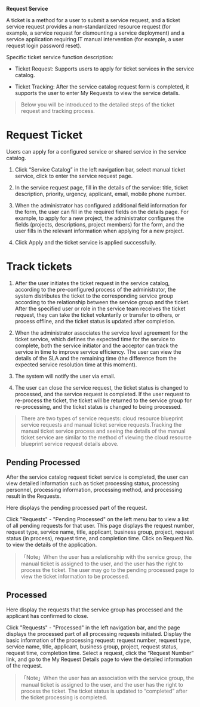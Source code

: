 

**Request Service**


A ticket is a method for a user to submit a service request, and a ticket service request provides a non-standardized resource request (for example, a service request for dismounting a service deployment) and a service application requiring IT manual intervention (for example, a user request login password reset).


Specific ticket service function description:


+ Ticket Request: Supports users to apply for ticket services in the service catalog.


+ Ticket Tracking: After the service catalog request form is completed, it supports the user to enter My Requests to view the service details.


> Below you will be introduced to the detailed steps of the ticket request and tracking process.


# Request Ticket


Users can apply for a configured service or shared service in the service catalog.


1.  Click “Service Catalog” in the left navigation bar, select manual ticket service, click to enter the service request page.


2.  In the service request page, fill in the details of the service: title, ticket description, priority, urgency, applicant, email, mobile phone number.


3. When the administrator has configured additional field information for the form, the user can fill in the required fields on the details page. For example, to apply for a new project, the administrator configures the fields (projects, descriptions, project members) for the form, and the user fills in the relevant information when applying for a new project.


4.  Click Apply and the ticket service is applied successfully.



# Track tickets 


1. After the user initiates the ticket request in the service catalog, according to the pre-configured process of the administrator, the system distributes the ticket to the corresponding service group according to the relationship between the service group and the ticket. After the specified user or role in the service team receives the ticket request, they can take the ticket voluntarily or transfer to others, or process offline, and the ticket status is updated after completion.

2. When the administrator associates the service level agreement for the ticket service, which defines the expected time for the service to complete, both the service initiator and the acceptor can track the service in time to improve service efficiency. The user can view the details of the SLA and the remaining time (the difference from the expected service resolution time at this moment).

3. The system will notify the user via email.

4.  The user can close the service request, the ticket status is changed to processed, and the service request is completed. If the user request to re-process the ticket, the ticket will be returned to the service group for re-processing, and the ticket status is changed to being processed.


> There are two types of service requests: cloud resource blueprint service requests and manual ticket service requests.Tracking the manual ticket service process and seeing the details of the manual ticket service are similar to the method of viewing the cloud resource blueprint service request details above. 



## Pending Processed

After the service catalog request ticket service is completed, the user can view detailed information such as ticket processing status, processing personnel, processing information, processing method, and processing result in the Requests.

Here displays the pending processed part of the request.

Click "Requests" - "Pending Processed" on the left menu bar to view a list of all pending requests for that user. This page displays the request number, request type, service name, title, applicant, business group, project, request status (in process), request time, and completion time. Click on Request No. to view the details of the application.

>「Note」When the user has a relationship with the service group, the manual ticket is assigned to the user, and the user has the right to process the ticket. The user may go to the pending processed page to view the ticket information to be processed.



## Processed

Here display the requests that the service group has processed and the applicant has confirmed to close.

Click "Requests" - "Processed" in the left navigation bar, and the page displays the processed part of all processing requests initiated. Display the basic information of the processing request: request number, request type, service name, title, applicant, business group, project, request status, request time, completion time. Select a request, click the “Request Number” link, and go to the My Request Details page to view the detailed information of the request.

>「Note」When the user has an association with the service group, the manual ticket is assigned to the user, and the user has the right to process the ticket. The ticket status is updated to “completed” after the ticket processing is completed.
